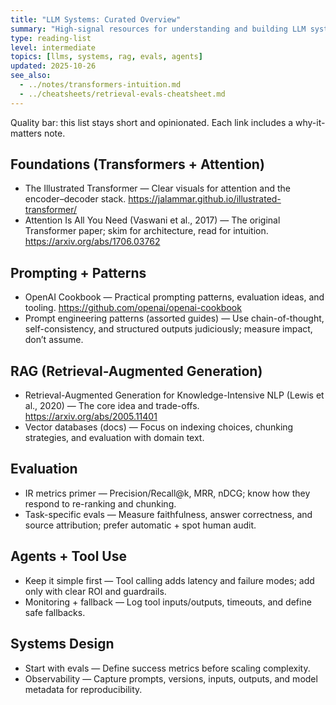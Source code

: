 ```yaml
---
title: "LLM Systems: Curated Overview"
summary: "High-signal resources for understanding and building LLM systems."
type: reading-list
level: intermediate
topics: [llms, systems, rag, evals, agents]
updated: 2025-10-26
see_also:
  - ../notes/transformers-intuition.md
  - ../cheatsheets/retrieval-evals-cheatsheet.md
---
```


Quality bar: this list stays short and opinionated. Each link includes a why-it-matters note.

## Foundations (Transformers + Attention)

- The Illustrated Transformer — Clear visuals for attention and the encoder–decoder stack. <https://jalammar.github.io/illustrated-transformer/>
- Attention Is All You Need (Vaswani et al., 2017) — The original Transformer paper; skim for architecture, read for intuition. <https://arxiv.org/abs/1706.03762>

## Prompting + Patterns

- OpenAI Cookbook — Practical prompting patterns, evaluation ideas, and tooling. <https://github.com/openai/openai-cookbook>
- Prompt engineering patterns (assorted guides) — Use chain-of-thought, self-consistency, and structured outputs judiciously; measure impact, don’t assume.

## RAG (Retrieval-Augmented Generation)

- Retrieval-Augmented Generation for Knowledge-Intensive NLP (Lewis et al., 2020) — The core idea and trade-offs. <https://arxiv.org/abs/2005.11401>
- Vector databases (docs) — Focus on indexing choices, chunking strategies, and evaluation with domain text.

## Evaluation

- IR metrics primer — Precision/Recall@k, MRR, nDCG; know how they respond to re-ranking and chunking.
- Task-specific evals — Measure faithfulness, answer correctness, and source attribution; prefer automatic + spot human audit.

## Agents + Tool Use

- Keep it simple first — Tool calling adds latency and failure modes; add only with clear ROI and guardrails.
- Monitoring + fallback — Log tool inputs/outputs, timeouts, and define safe fallbacks.

## Systems Design

- Start with evals — Define success metrics before scaling complexity.
- Observability — Capture prompts, versions, inputs, outputs, and model metadata for reproducibility.
